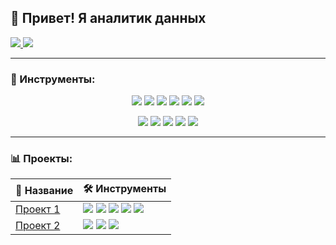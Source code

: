 ## 👋 Привет! Я аналитик данных

<p>
  <a href="mailto:kudakovazam@yandex.ru">
    <img src="https://img.shields.io/badge/Email-D14836?style=for-the-badge&logo=gmail&logoColor=white"/>
  </a>
  <a href="https://t.me/Silver_cloud1">
    <img src="https://img.shields.io/badge/Telegram-26A5E4?style=for-the-badge&logo=telegram&logoColor=white"/>
  </a>
</p>

---

### 🚀 Инструменты:

<p align="center">
    <img src="https://img.shields.io/badge/Python-3776AB?style=for-the-badge&logo=python&logoColor=white"/>
    <img src="https://img.shields.io/badge/Pandas-150458?style=for-the-badge&logo=pandas&logoColor=white"/>
    <img src="https://img.shields.io/badge/NumPy-013243?style=for-the-badge&logo=numpy&logoColor=white"/>
    <img src="https://img.shields.io/badge/SciPy-8CAAE6?style=for-the-badge&logo=scipy&logoColor=white"/>
    <img src="https://img.shields.io/badge/Scikit--learn-F7931E?style=for-the-badge&logo=scikit-learn&logoColor=white"/>
    <img src="https://img.shields.io/badge/Seaborn-004B87?    style=for-the-badge&logo=python&logoColor=white"/>
</p>
<p align="center">
    <img src="https://img.shields.io/badge/SQL-4479A1?style=for-the-badge&logo=postgresql&logoColor=white"/>
    <img src="https://img.shields.io/badge/Power%20BI-F2C811?style=for-the-badge&logo=powerbi&logoColor=black"/>
    <img src="https://img.shields.io/badge/Tableau-E97627?style=for-the-badge&logo=tableau&logoColor=white"/>
    <img src="https://img.shields.io/badge/Airflow-017CEE?style=for-the-badge&logo=apache-airflow&logoColor=white"/>
    <img src="https://img.shields.io/badge/Git-F05032?style=for-the-badge&logo=git&logoColor=white"/>
</p>

---

### 📊 Проекты:

<table>
  <thead>
    <tr>
      <th>📌 Название</th>
      <th>🛠️ Инструменты</th>
    </tr>
  </thead>
  <tbody>
    <tr>
      <td><a href="https://github.com/silvercloud1442/ChurnPredict">Проект 1</a></td>
      <td>
        <img src="https://img.shields.io/badge/Python-3776AB?style=flat&logo=python&logoColor=white"/>
        <img src="https://img.shields.io/badge/Pandas-150458?style=flat&logo=pandas&logoColor=white"/>
        <img src="https://img.shields.io/badge/SciPy-8CAAE6?style=flat&logo=scipy&logoColor=white"/>
        <img src="https://img.shields.io/badge/Seaborn-004B87?style=flat&logo=python&logoColor=white"/>
        <img src="https://img.shields.io/badge/Scikit--learn-F7931E?style=flat&logo=scikit-learn&logoColor=white"/>
      </td>
    </tr>
    <tr>
      <td><a href="https://github.com/silvercloud1442/ClientsSegmentation">Проект 2</a></td>
      <td>
        <img src="https://img.shields.io/badge/Python-3776AB?style=flat&logo=python&logoColor=white"/>
        <img src="https://img.shields.io/badge/Pandas-150458?style=flat&logo=pandas&logoColor=white"/>
        <img src="https://img.shields.io/badge/Scikit--learn-F7931E?style=flat&logo=scikit-learn&logoColor=white"/>
      </td>
    </tr>
  </tbody>
</table>

